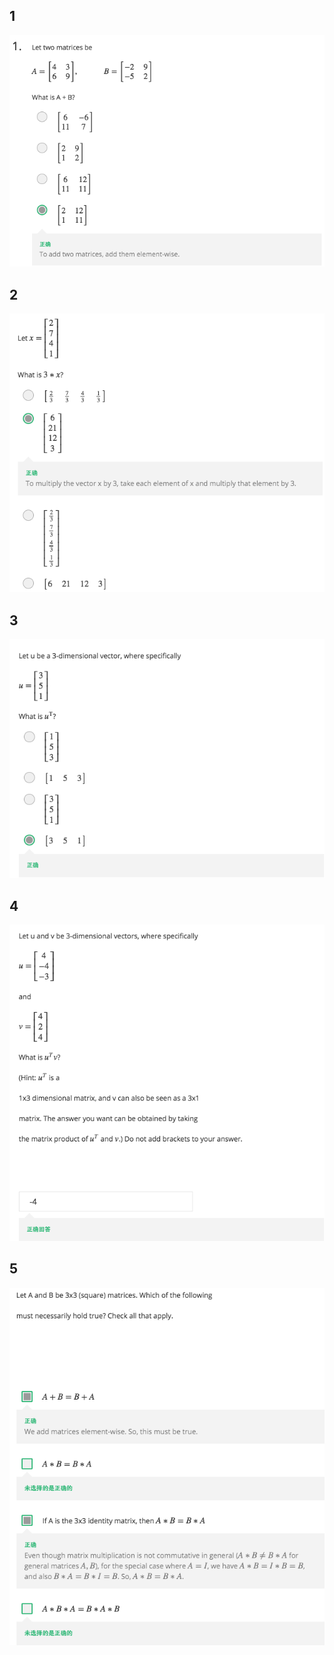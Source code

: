 ## 1
![](https://github.com/em14Vito/Machine-Learning-in-Coursera/blob/master/week1/img/la1.png)
## 2
![](https://github.com/em14Vito/Machine-Learning-in-Coursera/blob/master/week1/img/la2.png)
## 3
![](https://github.com/em14Vito/Machine-Learning-in-Coursera/blob/master/week1/img/la3.png)
## 4
![](https://github.com/em14Vito/Machine-Learning-in-Coursera/blob/master/week1/img/la4.png)
## 5
![](https://github.com/em14Vito/Machine-Learning-in-Coursera/blob/master/week1/img/la5.png)

